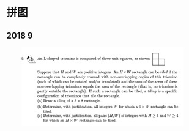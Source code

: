 # 拼图

## 2018 9

<figure><img src="../.gitbook/assets/截屏2022-11-21 下午7.53.30.png" alt=""><figcaption></figcaption></figure>
